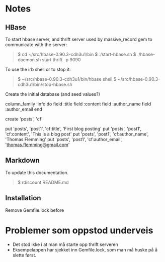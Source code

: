Notes
=====

HBase
-----

To start hbase server, and thrift server used by massive_record gem to communicate with the server:

> $ cd ~/src/hbase-0.90.3-cdh3u1/bin
> $ ./start-hbase.sh
> $ ./hbase-daemon.sh start thrift -p 9090

To use the irb shell or to stop it:
> $ ~/src/hbase-0.90.3-cdh3u1/bin/hbase shell
> $ ~/src/hbase-0.90.3-cdh3u1/bin/stop-hbase.sh

Create the initial database (and seed values?)

  column_family :info do
    field :title
    field :content
    field :author_name
    field :author_email
  end


create 'posts', 'cf'

put 'posts', 'post1', 'cf:title', 'First blog posting'
put 'posts', 'post1', 'cf:content', 'This is a blog post'
put 'posts', 'post1', 'cf:author_name', 'Thomas Flemming'
put 'posts', 'post1', 'cf:author_email', 'thomas.flemming@gmail.com'



Markdown
--------

To update this documentation.

>  $ rdiscount README.md

Installation
------------

Remove Gemfile.lock before


Problemer som oppstod underveis
===============================

- Det stod ikke i at man må starte opp thrift serveren
- Eksempelappen har sjekket inn Gemfile.lock, som man må huske på å slette først.


